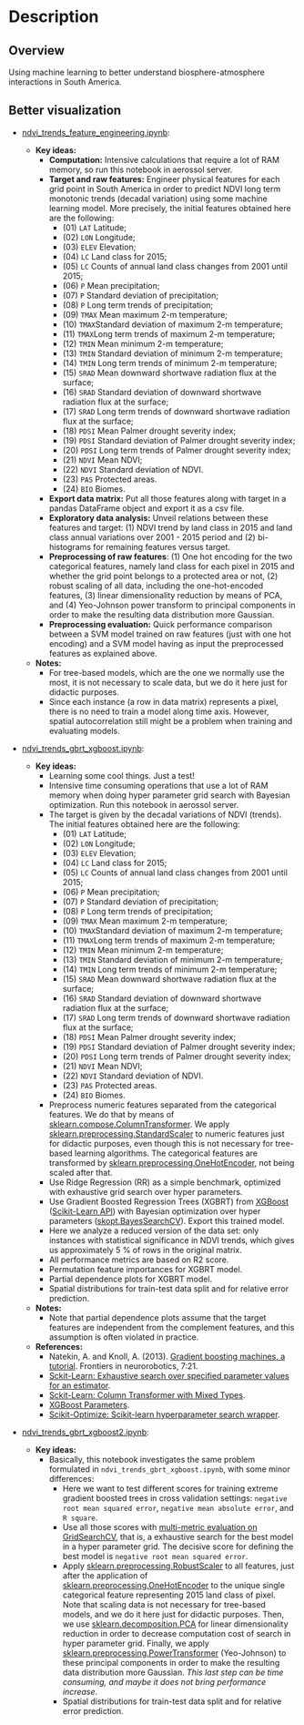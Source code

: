 # Description

## Overview

Using machine learning to better understand biosphere-atmosphere interactions in South America.

## Better visualization

- [ndvi_trends_feature_engineering.ipynb](https://nbviewer.jupyter.org/github/SandroAlex/phd/blob/master/notebooks/modelling/ndvi_trends_feature_engineering.ipynb?flush_cache=true):
    - **Key ideas:**
        - **Computation:** Intensive calculations that require a lot of RAM memory, so run this notebook in aerossol server.
        - **Target and raw features:** Engineer physical features for each grid point in South America in order to predict NDVI long term monotonic trends (decadal variation) using some machine learning model. More precisely, the initial features obtained here are the following: 
            - (01) `LAT` Latitude; 
            - (02) `LON` Longitude; 
            - (03) `ELEV` Elevation; 
            - (04) `LC` Land class for 2015;
            - (05) `LC` Counts of annual land class changes from 2001 until 2015;
            - (06) `P` Mean precipitation;
            - (07) `P` Standard deviation of precipitation;
            - (08) `P` Long term trends of precipitation;
            - (09) `TMAX` Mean maximum 2-m temperature;
            - (10) `TMAX`Standard deviation of maximum 2-m temperature;
            - (11) `TMAX`Long term trends of maximum 2-m temperature;
            - (12) `TMIN` Mean minimum 2-m temperature;
            - (13) `TMIN` Standard deviation of minimum 2-m temperature;
            - (14) `TMIN` Long term trends of minimum 2-m temperature;
            - (15) `SRAD` Mean downward shortwave radiation flux at the surface;
            - (16) `SRAD` Standard deviation of downward shortwave radiation flux at the surface;
            - (17) `SRAD` Long term trends of downward shortwave radiation flux at the surface;
            - (18) `PDSI` Mean Palmer drought severity index;
            - (19) `PDSI` Standard deviation of Palmer drought severity index;
            - (20) `PDSI` Long term trends of Palmer drought severity index;
            - (21) `NDVI` Mean NDVI;
            - (22) `NDVI` Standard deviation of NDVI.
            - (23) `PAS` Protected areas.
            - (24) `BIO` Biomes.
        - **Export data matrix:**  Put all those features along with target in a pandas DataFrame object and export it as a csv file.  
        - **Exploratory data analysis:** Unveil relations between these features and target: (1) NDVI trend by land class in 2015 and land class annual variations over 2001 - 2015 period and (2) bi-histograms for remaining features versus target.
        - **Preprocessing of raw features**: (1) One hot encoding for the two categorical features, namely land class for each pixel in 2015 and whether the grid point belongs to a protected area or not, (2) robust scaling of all data, including the one-hot-encoded features, (3) linear dimensionality reduction by means of PCA, and (4) Yeo-Johnson power transform to principal components in order to make the resulting data distribution more Gaussian.
        - **Preprocessing evaluation:** Quick performance comparison between a SVM model trained on raw features (just with one hot encoding) and a SVM model having as input   the preprocessed features as explained above.  
    - **Notes:**  
        - For tree-based models, which are the one we normally use the most, it is not necessary to scale data, but we do it here just for didactic purposes.
        - Since each instance (a row in data matrix) represents a pixel, there is no need to train a model along time axis. However, spatial autocorrelation still might be a problem when training and evaluating models.

- [ndvi_trends_gbrt_xgboost.ipynb](https://nbviewer.jupyter.org/github/SandroAlex/phd/blob/master/notebooks/modelling/ndvi_trends_gbrt_xgboost.ipynb?flush_cache=true):
    - **Key ideas:**
        - Learning some cool things. Just a test!
        - Intensive time consuming operations that use a lot of RAM memory when doing hyper parameter grid search with Bayesian optimization. Run this notebook in aerossol server.
        - The target is given by the decadal variations of NDVI (trends). The initial features obtained here are the following: 
            - (01) `LAT` Latitude; 
            - (02) `LON` Longitude; 
            - (03) `ELEV` Elevation; 
            - (04) `LC` Land class for 2015;
            - (05) `LC` Counts of annual land class changes from 2001 until 2015;
            - (06) `P` Mean precipitation;
            - (07) `P` Standard deviation of precipitation;
            - (08) `P` Long term trends of precipitation;
            - (09) `TMAX` Mean maximum 2-m temperature;
            - (10) `TMAX`Standard deviation of maximum 2-m temperature;
            - (11) `TMAX`Long term trends of maximum 2-m temperature;
            - (12) `TMIN` Mean minimum 2-m temperature;
            - (13) `TMIN` Standard deviation of minimum 2-m temperature;
            - (14) `TMIN` Long term trends of minimum 2-m temperature;
            - (15) `SRAD` Mean downward shortwave radiation flux at the surface;
            - (16) `SRAD` Standard deviation of downward shortwave radiation flux at the surface;
            - (17) `SRAD` Long term trends of downward shortwave radiation flux at the surface;
            - (18) `PDSI` Mean Palmer drought severity index;
            - (19) `PDSI` Standard deviation of Palmer drought severity index;
            - (20) `PDSI` Long term trends of Palmer drought severity index;
            - (21) `NDVI` Mean NDVI;
            - (22) `NDVI` Standard deviation of NDVI.
            - (23) `PAS` Protected areas.
            - (24) `BIO` Biomes.
        - Preprocess numeric features separated from the categorical features. We do that by means of [sklearn.compose.ColumnTransformer](https://scikit-learn.org/stable/modules/generated/sklearn.compose.ColumnTransformer.html#sklearn.compose.ColumnTransformer). We apply [sklearn.preprocessing.StandardScaler](https://scikit-learn.org/stable/modules/generated/sklearn.preprocessing.StandardScaler.html) to numeric features just for didactic purposes, even though this is not necessary for tree-based learning algorithms. The categorical features are transformed by [sklearn.preprocessing.OneHotEncoder](https://scikit-learn.org/stable/modules/generated/sklearn.preprocessing.OneHotEncoder.html), not being scaled after that. 
        - Use Ridge Regression (RR) as a simple benchmark, optimized with exhaustive grid search over hyper parameters.
        - Use Gradient Boosted Regression Trees (XGBRT) from [XGBoost](https://xgboost.readthedocs.io/en/latest/python/python_api.html) ([Scikit-Learn API](https://xgboost.readthedocs.io/en/latest/python/python_api.html#module-xgboost.sklearn)) with Bayesian optimization over hyper parameters ([skopt.BayesSearchCV](https://scikit-optimize.github.io/stable/modules/generated/skopt.BayesSearchCV.html)). Export this trained model.
        - Here we analyze a reduced version of the data set: only instances with statistical significance in NDVI trends, which gives us approximately 5 % of rows in the original matrix.
        - All performance metrics are based on R2 score. 
        - Permutation feature importances for XGBRT model.
        - Partial dependence plots for XGBRT model.
        - Spatial distributions for train-test data split and for relative error prediction.
    - **Notes:** 
        - Note that partial dependence plots assume that the target features are independent from the complement features, and this assumption is often violated in practice.
    - **References:**
        - Natekin, A. and Knoll, A. (2013). [Gradient boosting machines, a tutorial](https://www.frontiersin.org/articles/10.3389/fnbot.2013.00021/full). Frontiers in neurorobotics, 7:21.
        - [Sckit-Learn: Exhaustive search over specified parameter values for an estimator](https://scikit-learn.org/stable/modules/generated/sklearn.model_selection.GridSearchCV.html).
        - [Sckit-Learn: Column Transformer with Mixed Types](https://scikit-learn.org/stable/auto_examples/compose/plot_column_transformer_mixed_types.html).
        - [XGBoost Parameters](https://github.com/dmlc/xgboost/blob/master/doc/parameter.rst).
        - [Scikit-Optimize: Scikit-learn hyperparameter search wrapper](https://scikit-optimize.github.io/stable/auto_examples/sklearn-gridsearchcv-replacement.html#sphx-glr-auto-examples-sklearn-gridsearchcv-replacement-py).

- [ndvi_trends_gbrt_xgboost2.ipynb](https://nbviewer.jupyter.org/github/SandroAlex/phd/blob/master/notebooks/modelling/ndvi_trends_gbrt_xgboost2.ipynb?flush_cache=true):
    - **Key ideas:**
        - Basically, this notebook investigates the same problem formulated in `ndvi_trends_gbrt_xgboost.ipynb`, with some minor differences:
            - Here we want to test different scores for training extreme gradient boosted trees in cross validation settings: `negative root mean squared error`, `negative mean absolute error`, and `R square`.
            - Use all those scores with [multi-metric evaluation on GridSearchCV](https://scikit-learn.org/stable/auto_examples/model_selection/plot_multi_metric_evaluation.html#sphx-glr-auto-examples-model-selection-plot-multi-metric-evaluation-py), that is, a exhaustive search for the best model in a hyper parameter grid. The decisive score for defining the best model is `negative root mean squared error`. 
            - Apply [sklearn.preprocessing.RobustScaler](https://scikit-learn.org/stable/modules/generated/sklearn.preprocessing.RobustScaler.html) to all features, just after the application of [sklearn.preprocessing.OneHotEncoder](https://scikit-learn.org/stable/modules/generated/sklearn.preprocessing.OneHotEncoder.html) to the unique single categorical feature representing 2015 land class of pixel. Note that scaling data is not necessary for tree-based models, and we do it here just for didactic purposes. Then, we use [sklearn.decomposition.PCA](https://scikit-learn.org/stable/modules/generated/sklearn.decomposition.PCA.html) for linear dimensionality reduction in order to decrease computation cost of search in hyper parameter grid. Finally, we apply [sklearn.preprocessing.PowerTransformer](https://scikit-learn.org/stable/modules/generated/sklearn.preprocessing.PowerTransformer.html) (Yeo-Johnson) to these principal components in order to make the resulting data distribution more Gaussian. _This last step can be time consuming, and maybe it does not bring performance increase_.
            - Spatial distributions for train-test data split and for relative error prediction.
